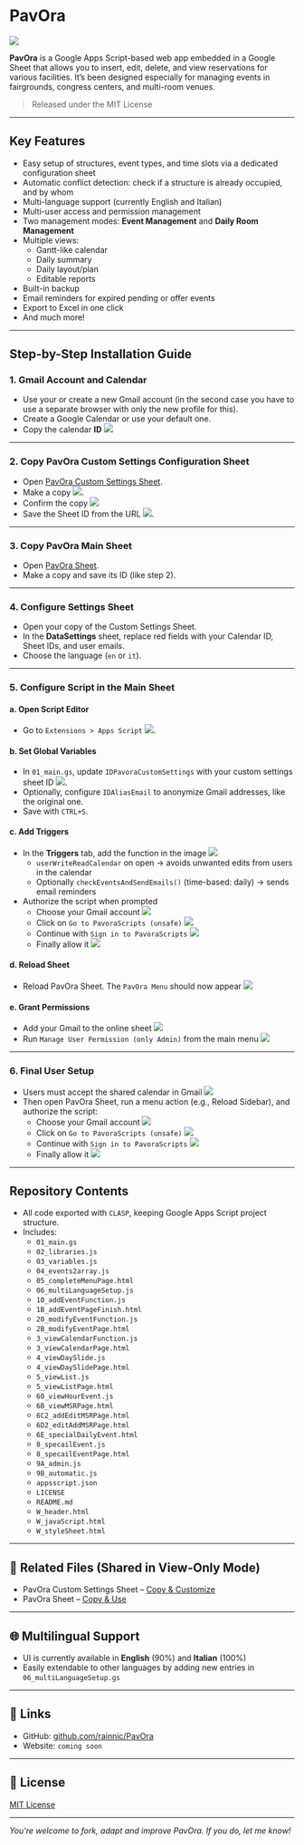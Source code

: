 # PavOra

![](https://github.com/rainnic/PavOra/blob/main/images/Pavora_animated.gif)

**PavOra** is a Google Apps Script-based web app embedded in a Google Sheet that allows you to insert, edit, delete, and view reservations for various facilities. It’s been designed especially for managing events in fairgrounds, congress centers, and multi-room venues.

> Released under the MIT License

---

## Key Features

- Easy setup of structures, event types, and time slots via a dedicated configuration sheet
- Automatic conflict detection: check if a structure is already occupied, and by whom
- Multi-language support (currently English and Italian)
- Multi-user access and permission management
- Two management modes: **Event Management** and **Daily Room Management**
- Multiple views: 
  - Gantt-like calendar
  - Daily summary
  - Daily layout/plan
  - Editable reports
- Built-in backup
- Email reminders for expired pending or offer events
- Export to Excel in one click
- And much more!

---

## Step-by-Step Installation Guide

### 1. Gmail Account and Calendar

- Use your or create a new Gmail account (in the second case you have to use a separate browser with only the new profile for this).
- Create a Google Calendar or use your default one.
- Copy the calendar **ID**
![](https://github.com/rainnic/PavOra/blob/main/images/a_copy_your_calendar_ID.jpg)

---

### 2. Copy **PavOra Custom Settings** Configuration Sheet

- Open [PavOra Custom Settings Sheet](https://docs.google.com/spreadsheets/d/18j_d2ApLsIHOnTBbThxKV3u61VtOKzndCXT6Vlb36bw/edit?gid=0).
- Make a copy
![](https://github.com/rainnic/PavOra/blob/main/images/a_make_a_copy_of_PavoraCustomSettings.jpg).
- Confirm the copy
![](https://github.com/rainnic/PavOra/blob/main/images/b_change_the_name_and_make_a_copy.jpg)
- Save the Sheet ID from the URL
![](https://github.com/rainnic/PavOra/blob/main/images/c_copy_the_ID_of_the_new_sheet.jpg).

---

### 3. Copy **PavOra** Main Sheet

- Open [PavOra Sheet](https://docs.google.com/spreadsheets/d/1kZ1ZfmN9Vyy3ZNuEFUG4bWITTngTa8jzg1YNJyGyfGI/edit?usp=sharing).
- Make a copy and save its ID (like step 2).

---

### 4. Configure Settings Sheet

- Open your copy of the Custom Settings Sheet.
- In the **DataSettings** sheet, replace red fields with your Calendar ID, Sheet IDs, and user emails.
- Choose the language (`en` or `it`).

---

### 5. Configure Script in the Main Sheet

#### a. Open Script Editor
- Go to `Extensions > Apps Script`
![](https://github.com/rainnic/PavOra/blob/main/images/d_enter_in_GoogleAppsScript_mode.jpg).

#### b. Set Global Variables
- In `01_main.gs`, update `IDPavoraCustomSettings` with your custom settings sheet ID
![](https://github.com/rainnic/PavOra/blob/main/images/e_change_global_variables__in_GoogleAppsScript_code.jpg).
- Optionally, configure `IDAliasEmail` to anonymize Gmail addresses, like the original one.
- Save with `CTRL+S`.

#### c. Add Triggers
- In the **Triggers** tab, add the function in the image
![](https://github.com/rainnic/PavOra/blob/main/images/f_add_triggers__in_GoogleAppsScript_code.jpg)
  - `userWriteReadCalendar` on open → avoids unwanted edits from users in the calendar
  - Optionally `checkEventsAndSendEmails()` (time-based: daily) → sends email reminders
- Authorize the script when prompted
  - Choose your Gmail account
![](https://github.com/rainnic/PavOra/blob/main/images/g_accept_permission_to_execute_app.jpg)
  - Click on `Go to PavoraScripts (unsafe)`
![](https://github.com/rainnic/PavOra/blob/main/images/h_go_to_pavoraScript.jpg)
  - Continue with `Sign in to PavoraScripts`
![](https://github.com/rainnic/PavOra/blob/main/images/i_go_on_with_continue.jpg)
  - Finally allow it
![](https://github.com/rainnic/PavOra/blob/main/images/l_allow_it.jpg)

#### d. Reload Sheet
- Reload PavOra Sheet. The `PavOra Menu` should now appear
![](https://github.com/rainnic/PavOra/blob/main/images/m_reload_and_see_menu_it.jpg)

#### e. Grant Permissions
- Add your Gmail to the online sheet
![](https://github.com/rainnic/PavOra/blob/main/images/m_add_administrator_in_the_online_sheet.jpg)
- Run `Manage User Permission (only Admin)` from the main menu
![](https://github.com/rainnic/PavOra/blob/main/images/m_reload_and_see_menu_it.jpg)

---

### 6. Final User Setup

- Users must accept the shared calendar in Gmail
![](https://github.com/rainnic/PavOra/blob/main/images/n_add_calendar.jpg)
- Then open PavOra Sheet, run a menu action (e.g., Reload Sidebar), and authorize the script:
  - Choose your Gmail account
![](https://github.com/rainnic/PavOra/blob/main/images/g_accept_permission_to_execute_app.jpg)
  - Click on `Go to PavoraScripts (unsafe)`
![](https://github.com/rainnic/PavOra/blob/main/images/h_go_to_pavoraScript.jpg)
  - Continue with `Sign in to PavoraScripts`
![](https://github.com/rainnic/PavOra/blob/main/images/i_go_on_with_continue.jpg)
  - Finally allow it
![](https://github.com/rainnic/PavOra/blob/main/images/l_allow_it.jpg)

---

## Repository Contents

- All code exported with `CLASP`, keeping Google Apps Script project structure.
- Includes:
  - `01_main.gs`
  - `02_libraries.js`
  - `03_variables.js`
  - `04_events2array.js`
  - `05_completeMenuPage.html`
  - `06_multiLanguageSetup.js`
  - `10_addEventFunction.js`
  - `1B_addEventPageFinish.html`
  - `20_modifyEventFunction.js`
  - `2B_modifyEventPage.html`
  - `3_viewCalendarFunction.js`
  - `3_viewCalendarPage.html`
  - `4_viewDaySlide.js`
  - `4_viewDaySlidePage.html`
  - `5_viewList.js`
  - `5_viewListPage.html`
  - `60_viewHourEvent.js`
  - `6B_viewMSRPage.html`
  - `6C2_addEditMSRPage.html`
  - `6D2_editAddMSRPage.html`
  - `6E_specialDailyEvent.html`
  - `8_specailEvent.js`
  - `8_specailEventPage.html`
  - `9A_admin.js`
  - `9B_automatic.js`
  - `appsscript.json`
  - `LICENSE`
  - `README.md`
  - `W_header.html`
  - `W_javaScript.html`
  - `W_styleSheet.html`

---

## 📎 Related Files (Shared in View-Only Mode)

- PavOra Custom Settings Sheet – [Copy & Customize](https://docs.google.com/spreadsheets/d/18j_d2ApLsIHOnTBbThxKV3u61VtOKzndCXT6Vlb36bw/edit)
- PavOra Sheet – [Copy & Use](https://docs.google.com/spreadsheets/d/1kZ1ZfmN9Vyy3ZNuEFUG4bWITTngTa8jzg1YNJyGyfGI/edit)

---

## 🌐 Multilingual Support

- UI is currently available in **English** (90%) and **Italian** (100%)
- Easily extendable to other languages by adding new entries in `06_multiLanguageSetup.gs`

---

## 🔗 Links

- GitHub: [github.com/rainnic/PavOra](https://github.com/rainnic/PavOra)
- Website: `coming soon`

---

## 🙌 License

[MIT License](LICENSE)

---

_You're welcome to fork, adapt and improve PavOra. If you do, let me know!_

